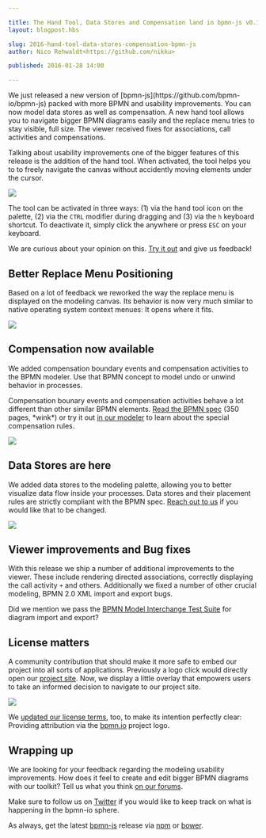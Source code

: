 ```yaml
---

title: The Hand Tool, Data Stores and Compensation land in bpmn-js v0.13.0
layout: blogpost.hbs

slug: 2016-hand-tool-data-stores-compensation-bpmn-js
author: Nico Rehwaldt<https://github.com/nikku>

published: 2016-01-28 14:00

---
```



<p class="introduction">
  We just released a new version of [bpmn-js](https://github.com/bpmn-io/bpmn-js) packed with more BPMN and usability improvements. You can now model data stores as well as compensation. A new hand tool allows you to navigate bigger BPMN diagrams easily and the replace menu tries to stay visible, full size. The viewer received fixes for associations, call activities and compensations.
</p>

<!-- continue -->

Talking about usability improvements one of the bigger features of this release is the addition of the hand tool. When activated, the tool helps you to to freely navigate the canvas without accidently moving elements under the cursor.

<div class="figure">
  <img src="{{ assets }}/attachments/blog/2016/003-hand-tool.gif">
</div>

The tool can be activated in three ways: (1) via the hand tool icon on the palette, (2) via the `CTRL` modifier during dragging and (3) via the `h` keyboard shortcut. To deactivate it, simply click the anywhere or press `ESC` on your keyboard.

We are curious about your opinion on this. [Try it out](http://demo.bpmn.io/s/application-processing) and give us feedback!


## Better Replace Menu Positioning

Based on a lot of feedback we reworked the way the replace menu is displayed on the modeling canvas. Its behavior is now very much similar to native operating system context menues: It opens where it fits.


<div class="figure">
  <img src="{{ assets }}/attachments/blog/2016/003-popup-open.gif">
</div>


## Compensation now available

We added compensation boundary events and compensation activities to the BPMN modeler. Use that BPMN concept to model undo or unwind behavior in processes.

Compensation bounary events and compensation activities behave a lot different than other similar BPMN elements. [Read the BPMN spec](http://www.omg.org/spec/BPMN/2.0.2/) (350 pages, \*wink\*) or try it out [in our modeler](http://demo.bpmn.io) to learn about the special compensation rules.

<div class="figure">
  <img src="{{ assets }}/attachments/blog/2016/003-compensation.gif">
</div>


## Data Stores are here

We added data stores to the modeling palette, allowing you to better visualize data flow inside your processes. Data stores and their placement rules are strictly compliant with the BPMN spec. [Reach out to us](https://forum.bpmn.io/t/469) if you would like that to be changed.

<div class="figure">
  <img src="{{ assets }}/attachments/blog/2016/003-data-store.gif">
</div>


## Viewer improvements and Bug fixes

With this release we ship a number of additional improvements to the viewer. These include rendering directed associations, correctly displaying the call activity `+` and others. Additionally we fixed a number of other crucial modeling, BPMN 2.0 XML import and export bugs.

Did we mention we pass the [BPMN Model Interchange Test Suite](https://github.com/bpmn-io/bpmn-miwg-test-suite) for diagram import and export?


## License matters

A community contribution that should make it more safe to embed our project into all sorts of applications. Previously a logo click would directly open our [project site](https://bpmn.io). Now, we display a little overlay that empowers users to take an informed decision to navigate to our project site.

<div class="figure">
  <img src="{{ assets }}/attachments/blog/2016/003-overlay.png">
</div>

We [updated our license terms](https://github.com/bpmn-io/bpmn.io/commit/43d1b358dffe675d3a1fb350dbbe9165bdbfa68e), too, to make its intention perfectly clear: Providing attribution via the [bpmn.io](https://bpmn.io) project logo.


## Wrapping up

We are looking for your feedback regarding the modeling usability improvements. How does it feel to create and edit bigger BPMN diagrams with our toolkit? Tell us what you think [on our forums](https://forum.bpmn.io).

Make sure to follow us on [Twitter](https://twitter.com/bpmn_io) if you would like to keep track on what is happening in the bpmn-io sphere.

As always, get the latest [bpmn-js](https://github.com/bpmn-io/bpmn-js) release via [npm](https://www.npmjs.com/package/bpmn-s) or [bower](https://github.com/bpmn-io/bower-bpmn-js).
